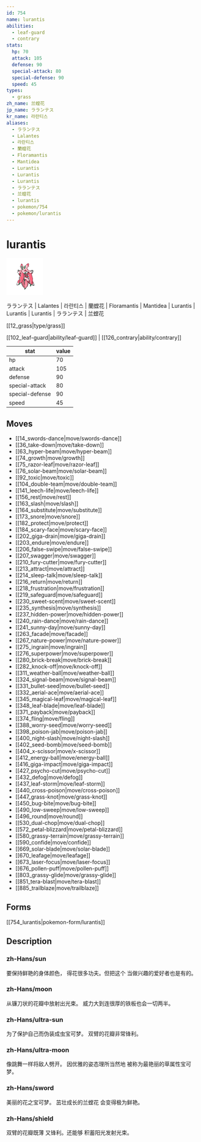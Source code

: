 ```yaml
---
id: 754
name: lurantis
abilities:
  - leaf-guard
  - contrary
stats:
  hp: 70
  attack: 105
  defense: 90
  special-attack: 80
  special-defense: 90
  speed: 45
types:
  - grass
zh_name: 兰螳花
jp_name: ラランテス
kr_name: 라란티스
aliases:
  - ラランテス
  - Lalantes
  - 라란티스
  - 蘭螳花
  - Floramantis
  - Mantidea
  - Lurantis
  - Lurantis
  - Lurantis
  - ラランテス
  - 兰螳花
  - lurantis
  - pokemon/754
  - pokemon/lurantis
---
```

# lurantis

![](https://raw.githubusercontent.com/PokeAPI/sprites/master/sprites/pokemon/754.png)

ラランテス | Lalantes | 라란티스 | 蘭螳花 | Floramantis | Mantidea | Lurantis | Lurantis | Lurantis | ラランテス | 兰螳花

[[12_grass|type/grass]]

[[102_leaf-guard|ability/leaf-guard]] | [[126_contrary|ability/contrary]]

|stat|value|
|---|---|
|hp|70|
|attack|105|
|defense|90|
|special-attack|80|
|special-defense|90|
|speed|45|


## Moves

- [[14_swords-dance|move/swords-dance]]
- [[36_take-down|move/take-down]]
- [[63_hyper-beam|move/hyper-beam]]
- [[74_growth|move/growth]]
- [[75_razor-leaf|move/razor-leaf]]
- [[76_solar-beam|move/solar-beam]]
- [[92_toxic|move/toxic]]
- [[104_double-team|move/double-team]]
- [[141_leech-life|move/leech-life]]
- [[156_rest|move/rest]]
- [[163_slash|move/slash]]
- [[164_substitute|move/substitute]]
- [[173_snore|move/snore]]
- [[182_protect|move/protect]]
- [[184_scary-face|move/scary-face]]
- [[202_giga-drain|move/giga-drain]]
- [[203_endure|move/endure]]
- [[206_false-swipe|move/false-swipe]]
- [[207_swagger|move/swagger]]
- [[210_fury-cutter|move/fury-cutter]]
- [[213_attract|move/attract]]
- [[214_sleep-talk|move/sleep-talk]]
- [[216_return|move/return]]
- [[218_frustration|move/frustration]]
- [[219_safeguard|move/safeguard]]
- [[230_sweet-scent|move/sweet-scent]]
- [[235_synthesis|move/synthesis]]
- [[237_hidden-power|move/hidden-power]]
- [[240_rain-dance|move/rain-dance]]
- [[241_sunny-day|move/sunny-day]]
- [[263_facade|move/facade]]
- [[267_nature-power|move/nature-power]]
- [[275_ingrain|move/ingrain]]
- [[276_superpower|move/superpower]]
- [[280_brick-break|move/brick-break]]
- [[282_knock-off|move/knock-off]]
- [[311_weather-ball|move/weather-ball]]
- [[324_signal-beam|move/signal-beam]]
- [[331_bullet-seed|move/bullet-seed]]
- [[332_aerial-ace|move/aerial-ace]]
- [[345_magical-leaf|move/magical-leaf]]
- [[348_leaf-blade|move/leaf-blade]]
- [[371_payback|move/payback]]
- [[374_fling|move/fling]]
- [[388_worry-seed|move/worry-seed]]
- [[398_poison-jab|move/poison-jab]]
- [[400_night-slash|move/night-slash]]
- [[402_seed-bomb|move/seed-bomb]]
- [[404_x-scissor|move/x-scissor]]
- [[412_energy-ball|move/energy-ball]]
- [[416_giga-impact|move/giga-impact]]
- [[427_psycho-cut|move/psycho-cut]]
- [[432_defog|move/defog]]
- [[437_leaf-storm|move/leaf-storm]]
- [[440_cross-poison|move/cross-poison]]
- [[447_grass-knot|move/grass-knot]]
- [[450_bug-bite|move/bug-bite]]
- [[490_low-sweep|move/low-sweep]]
- [[496_round|move/round]]
- [[530_dual-chop|move/dual-chop]]
- [[572_petal-blizzard|move/petal-blizzard]]
- [[580_grassy-terrain|move/grassy-terrain]]
- [[590_confide|move/confide]]
- [[669_solar-blade|move/solar-blade]]
- [[670_leafage|move/leafage]]
- [[673_laser-focus|move/laser-focus]]
- [[676_pollen-puff|move/pollen-puff]]
- [[803_grassy-glide|move/grassy-glide]]
- [[851_tera-blast|move/tera-blast]]
- [[885_trailblaze|move/trailblaze]]

## Forms



[[754_lurantis|pokemon-form/lurantis]]

## Description

### zh-Hans/sun

要保持鲜艳的身体颜色，
得花很多功夫。但把这个
当做兴趣的爱好者也是有的。

### zh-Hans/moon

从镰刀状的花瓣中放射出光束。
威力大到连很厚的铁板也会一切两半。

### zh-Hans/ultra-sun

为了保护自己而伪装成虫宝可梦。
双臂的花瓣非常锋利。

### zh-Hans/ultra-moon

像跳舞一样将敌人劈开。
因优雅的姿态理所当然地
被称为最艳丽的草属性宝可梦。

### zh-Hans/sword

美丽的花之宝可梦。
茁壮成长的兰螳花
会变得极为鲜艳。

### zh-Hans/shield

双臂的花瓣既薄
又锋利。还能够
积蓄阳光发射光束。


